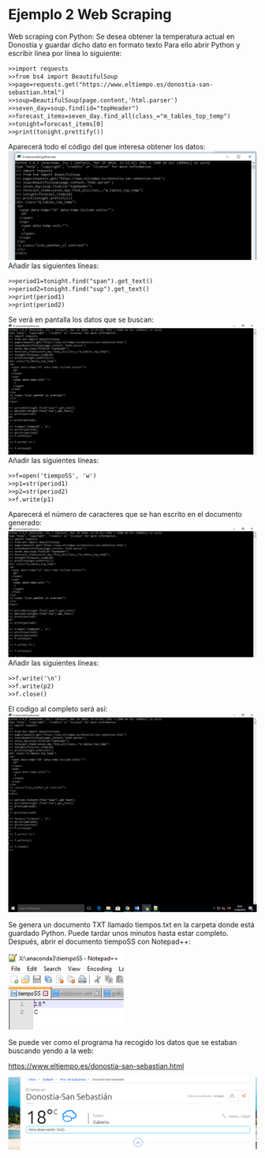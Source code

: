 # Ejemplo 2 Web Scraping
Web scraping con Python: Se desea obtener la temperatura actual en Donostia y guardar dicho dato en formato texto
Para ello abrir Python y escribir línea por línea lo siguiente:

    >>import requests
    >>from bs4 import BeautifulSoup
    >>page=requests.get("https://www.eltiempo.es/donostia-san-sebastian.html")
    >>soup=BeautifulSoup(page.content,'html.parser')
    >>seven_day=soup.find(id="topHeader")
    >>forecast_items=seven_day.find_all(class_="m_tables_top_temp")
    >>tonight=forecast_items[0]
    >>print(tonight.prettify())

Aparecerá todo el código del que interesa obtener los datos:
![List of categories](../fotos/fotos/Capture%2037.PNG)
Añadir las siguientes líneas:

    >>period1=tonight.find("span").get_text()
    >>period2=tonight.find("sup").get_text()
    >>print(period1)
    >>print(period2)
  
Se verá en pantalla los datos que se buscan:
![List of categories](../fotos/fotos/Capture%2038.PNG)
Añadir las siguientes líneas:

    >>f=open('tiempoSS', 'w')
    >>p1=str(period1)
    >>p2=str(period2)
    >>f.write(p1)

Aparecerá el número de caracteres que se han escrito en el documento generado:
![List of categories](../fotos/fotos/Capture%2038.PNG)
Añadir las siguientes líneas:

    >>f.write('\n')
    >>f.write(p2)
    >>f.close()

El codigo al completo será así:
![List of categories](../fotos/fotos/Capture%2041.PNG)

Se genera un documento TXT llamado tiempos.txt en la carpeta donde está guardado Python. Puede tardar unos minutos hasta estar completo.
Después, abrir el documento tiempoSS con Notepad++:

![List of categories](../fotos/fotos/Capture%2043.PNG)

Se puede ver como el programa ha recogido los datos que se estaban buscando yendo a la web:

<https://www.eltiempo.es/donostia-san-sebastian.html>

![List of categories](../fotos/fotos/Capture%2039.PNG)
